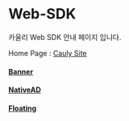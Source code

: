 # Web-SDK

카울리 Web SDK 안내 페이지 입니다. 

Home Page : [Cauly Site](http://cauly.net)

#### [Banner](banner.md)
#### [NativeAD](nativead.md)
#### [Floating](floating.md)
